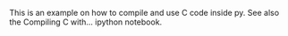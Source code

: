 This is an example on how to compile and use C code inside py. See also the Compiling C with... ipython notebook.